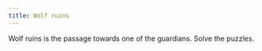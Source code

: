 ```yaml
---
title: Wolf ruins
---
```


Wolf ruins is the passage towards one of the guardians. Solve the puzzles.
